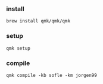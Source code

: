 ### install
```
brew install qmk/qmk/qmk
```

### setup
```
qmk setup
```

### compile

```
qmk compile -kb sofle -km jorgen99
```

